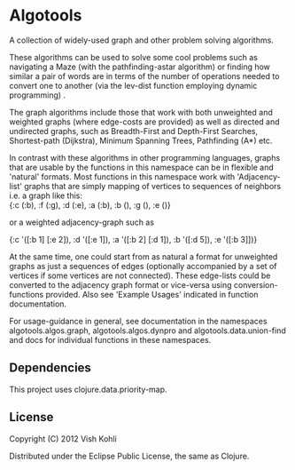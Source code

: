 # Algotools

A collection of widely-used graph and other problem solving algorithms.

These algorithms can be used to solve some cool problems such as navigating a Maze (with the pathfinding-astar algorithm) or finding how similar a pair of words are in terms of the number of operations needed to convert one to another (via the lev-dist function employing dynamic programming) .

The graph algorithms include those that work with both unweighted and weighted graphs (where edge-costs are provided) as well as directed and undirected graphs, such as Breadth-First and Depth-First Searches, Shortest-path (Dijkstra), Minimum Spanning Trees, Pathfinding (A*) etc.

In contrast with these algorithms in other programming languages, graphs that are usable by the functions in this namespace can be in flexible and 'natural' formats.  Most functions in this namespace work with 'Adjacency-list' graphs that are simply mapping of vertices to sequences of neighbors i.e. a graph like this:  
   {:c (:b), :f (:g), :d (:e), :a (:b), :b (), :g (), :e ()}  

or a weighted adjacency-graph such as  

   {:c '([:b 1] [:e 2]), :d '([:e 1]), :a '([:b 2] [:d 1]), :b '([:d 5]), :e '([:b 3]])}  

   At the same time, one could start from as natural a format for unweighted graphs as just a sequences of edges (optionally accompanied by a set of vertices if some vertices are not connected). These edge-lists could be converted to the adjacency graph format or vice-versa using conversion-functions provided.  Also see 'Example Usages' indicated in function documentation.

For usage-guidance in general, see documentation in the namespaces algotools.algos.graph, algotools.algos.dynpro and algotools.data.union-find and docs for individual functions in these namespaces. 

## Dependencies

This project uses clojure.data.priority-map.
 
## License

Copyright (C) 2012 Vish Kohli

Distributed under the Eclipse Public License, the same as Clojure.
